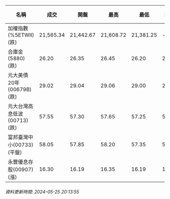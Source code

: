 | 名稱 | 成交 | 開盤 | 最高 | 最低 | 均價 | 成交金額(億) | 昨收 | 漲跌幅 | 漲跌 | 總量 | 昨量 | 振幅 |
| -------- | -------- | -------- | -------- |-------- | -------- | -------- |-------- |-------- |-------- | -------- | -------- |-------- |
|加權指數(%5ETWII) (跌)|21,565.34|21,442.67|21,608.72|21,381.25|-|4,142.14|21,607.43|0.19%|42.09|8,583,335|0|1.05%|
|合庫金(5880) (跌)|26.20|26.35|26.45|26.20|26.28|3.09|26.40|0.76%|0.20|11,768|10,169|0.95%|
|元大美債20年(00679B) (跌)|29.02|29.04|29.06|29.00|29.02|9.52|29.11|0.31%|0.09|32,793|35,875|0.21%|
|元大台灣高息低波(00713) (跌)|57.55|57.30|57.65|57.25|57.51|2.85|57.60|0.09%|0.05|4,954|6,761|0.69%|
|富邦臺灣中小(00733) (平盤)|58.05|57.85|58.20|57.35|57.83|0.855|58.05|0.00%|0.00|1,478|1,968|1.46%|
|永豐優息存股(00907) (漲)|16.30|16.19|16.35|16.19|16.28|0.316|16.22|0.49%|0.08|1,943|1,687|0.99%|
###### 資料更新時間: 2024-05-25 20:13:55